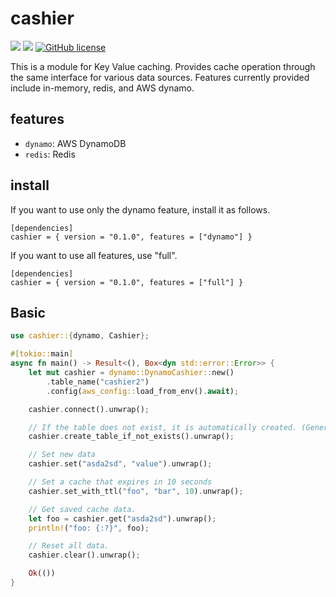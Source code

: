# cashier

![](https://img.shields.io/badge/language-Rust-red) ![](https://img.shields.io/badge/version-0.1.0-brightgreen) [![GitHub license](https://img.shields.io/badge/license-MIT-blue.svg)](https://github.com/myyrakle/rupring/blob/master/LICENSE)

This is a module for Key Value caching. Provides cache operation through the same interface for various data sources.
Features currently provided include in-memory, redis, and AWS dynamo.

## features

- `dynamo`: AWS DynamoDB
- `redis`: Redis

## install

If you want to use only the dynamo feature, install it as follows.

```
[dependencies]
cashier = { version = "0.1.0", features = ["dynamo"] }
```

If you want to use all features, use "full".

```
[dependencies]
cashier = { version = "0.1.0", features = ["full"] }
```

## Basic

```rust
use cashier::{dynamo, Cashier};

#[tokio::main]
async fn main() -> Result<(), Box<dyn std::error::Error>> {
    let mut cashier = dynamo::DynamoCashier::new()
        .table_name("cashier2")
        .config(aws_config::load_from_env().await);

    cashier.connect().unwrap();

    // If the table does not exist, it is automatically created. (Generated in on-demand mode.)
    cashier.create_table_if_not_exists().unwrap();

    // Set new data
    cashier.set("asda2sd", "value").unwrap();

    // Set a cache that expires in 10 seconds
    cashier.set_with_ttl("foo", "bar", 10).unwrap();

    // Get saved cache data.
    let foo = cashier.get("asda2sd").unwrap();
    println!("foo: {:?}", foo);

    // Reset all data.
    cashier.clear().unwrap();

    Ok(())
}

```
